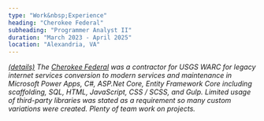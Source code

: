 ```yaml
---
type: "Work&nbsp;Experience"
heading: "Cherokee Federal"
subheading: "Programmer Analyst II"
duration: "March 2023 - April 2025"
location: "Alexandria, VA"
---
```


<a class="no-tufte-underline" href="/cherokee/"><i class="fa fa-info-circle" aria-hidden="true"/> (details)</a> The <a href="https://cherokee-federal.com/" target="_blank">Cherokee Federal</a> was a contractor for USGS WARC for legacy internet services conversion to modern services and maintenance in Microsoft Power Apps, C#, ASP.Net Core, Entity Framework Core including scaffolding, SQL, HTML, JavaScript, CSS / SCSS, and Gulp. Limited usage of third-party libraries was stated as a requirement so many custom variations were created. Plenty of team work on projects.
